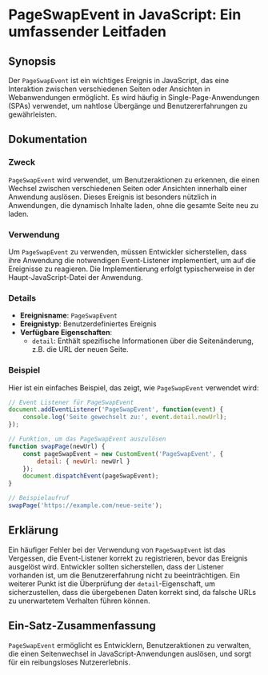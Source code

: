 <!--
Meta Description: # PageSwapEvent in JavaScript: Ein umfassender Leitfaden ## Synopsis Der `PageSwapEvent` ist ein wichtiges Ereignis in JavaScript, das eine Interaktio...
Meta Keywords: pageswapevent, die, ein, der, ist
-->

# PageSwapEvent in JavaScript: Ein umfassender Leitfaden

## Synopsis
Der `PageSwapEvent` ist ein wichtiges Ereignis in JavaScript, das eine Interaktion zwischen verschiedenen Seiten oder Ansichten in Webanwendungen ermöglicht. Es wird häufig in Single-Page-Anwendungen (SPAs) verwendet, um nahtlose Übergänge und Benutzererfahrungen zu gewährleisten.

## Dokumentation
### Zweck
`PageSwapEvent` wird verwendet, um Benutzeraktionen zu erkennen, die einen Wechsel zwischen verschiedenen Seiten oder Ansichten innerhalb einer Anwendung auslösen. Dieses Ereignis ist besonders nützlich in Anwendungen, die dynamisch Inhalte laden, ohne die gesamte Seite neu zu laden.

### Verwendung
Um `PageSwapEvent` zu verwenden, müssen Entwickler sicherstellen, dass ihre Anwendung die notwendigen Event-Listener implementiert, um auf die Ereignisse zu reagieren. Die Implementierung erfolgt typischerweise in der Haupt-JavaScript-Datei der Anwendung.

### Details
- **Ereignisname**: `PageSwapEvent`
- **Ereignistyp**: Benutzerdefiniertes Ereignis
- **Verfügbare Eigenschaften**: 
  - `detail`: Enthält spezifische Informationen über die Seitenänderung, z.B. die URL der neuen Seite.
  
### Beispiel
Hier ist ein einfaches Beispiel, das zeigt, wie `PageSwapEvent` verwendet wird:

```javascript
// Event Listener für PageSwapEvent
document.addEventListener('PageSwapEvent', function(event) {
    console.log('Seite gewechselt zu:', event.detail.newUrl);
});

// Funktion, um das PageSwapEvent auszulösen
function swapPage(newUrl) {
    const pageSwapEvent = new CustomEvent('PageSwapEvent', {
        detail: { newUrl: newUrl }
    });
    document.dispatchEvent(pageSwapEvent);
}

// Beispielaufruf
swapPage('https://example.com/neue-seite');
```

## Erklärung
Ein häufiger Fehler bei der Verwendung von `PageSwapEvent` ist das Vergessen, die Event-Listener korrekt zu registrieren, bevor das Ereignis ausgelöst wird. Entwickler sollten sicherstellen, dass der Listener vorhanden ist, um die Benutzererfahrung nicht zu beeinträchtigen. Ein weiterer Punkt ist die Überprüfung der `detail`-Eigenschaft, um sicherzustellen, dass die übergebenen Daten korrekt sind, da falsche URLs zu unerwartetem Verhalten führen können.

## Ein-Satz-Zusammenfassung
`PageSwapEvent` ermöglicht es Entwicklern, Benutzeraktionen zu verwalten, die einen Seitenwechsel in JavaScript-Anwendungen auslösen, und sorgt für ein reibungsloses Nutzererlebnis.
